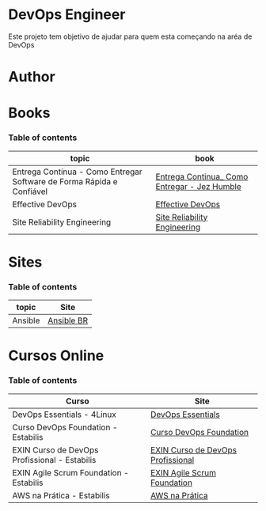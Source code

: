 # DevOps Engineer

Este projeto tem objetivo de ajudar para quem esta começando na aréa de DevOps

# Author

# Books

### Table of contents

| topic | book 
|---------|-------|
| Entrega Contínua -  Como Entregar Software de Forma Rápida e Confiável | [Entrega Continua_ Como Entregar - Jez Humble](books/Entrega-Continua-Como-Entregar-Humble.pdf) |
| Effective DevOps | [Effective DevOps](books/Effective-DevOps.pdf)
| Site Reliability Engineering | [Site Reliability Engineering](books/Site-Reliability-Engineering.pdf)

# Sites

### Table of contents

| topic | Site |
| ----- | ---- |
| Ansible | [Ansible BR](http://ansible-br.org/)


# Cursos Online

### Table of contents

| Curso                      | Site                                                               |
| -------------------------- | ------------------------------------------------------------------ |
| DevOps Essentials - 4Linux | [DevOps Essentials](https://www.4linux.com.br/curso/devops-gratis) |
| Curso DevOps Foundation - Estabilis   | [Curso DevOps Foundation](https://estabilis.thinkific.com/courses/devops-foundation)
| EXIN Curso de DevOps Profissional - Estabilis | [EXIN Curso de DevOps Profissional](https://github.com/agnaldom/central-devops.git)
| EXIN Agile Scrum Foundation - Estabilis | [EXIN Agile Scrum Foundation](https://estabilis.thinkific.com/courses/exin-agile-scrum-foundation)
| AWS na Prática - Estabilis | [AWS na Prática](https://estabilis.thinkific.com/courses/aws-na-pratica)
